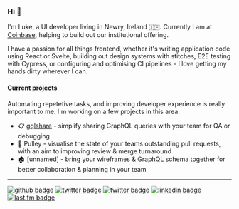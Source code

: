 ### Hi 👋

I'm Luke, a UI developer living in Newry, Ireland 🇮🇪. Currently I am at [Coinbase](http://coinbase.com), helping to build out our institutional offering.

I have a passion for all things frontend, whether it's writing application code using React or Svelte, building out design systems with stitches, E2E testing with Cypress, or configuring and optimising CI pipelines - I love getting my hands dirty wherever I can.

#### Current projects

Automating repetetive tasks, and improving developer experience is really important to me. I'm working on a few projects in this area:

- 📋 [gqlshare](https://gqlshare.dev) - simplify sharing GraphQL queries with your team for QA or debugging
- 🧵 Pulley - visualise the state of your teams outstanding pull requests, with an aim to improving review & merge turnaround
- 🏠 [unnamed] - bring your wireframes & GraphQL schema together for better collaboration & planning in your team

---

[![github badge](https://img.shields.io/badge/lukemartin-333?logo=github)](https://www.github.com/lukemartin)
[![twitter badge](https://img.shields.io/badge/luke__is-479BE9?logo=twitter&logoColor=white)](https://www.twitter.com/luke_is)
[![twitter badge](https://img.shields.io/badge/luke__is-479BE9?logo=twitter&logoColor=white)](https://www.twitter.com/luke_is)
[![linkedin badge](https://img.shields.io/badge/Luke_Martin-2967BC?logo=linkedin)](https://www.linkedin.com/in/lukeis)
[![last.fm badge](https://img.shields.io/badge/lukus-AA2217?logo=lastdotfm)](https://www.last.fm/user/lukus)
